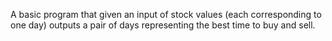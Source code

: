 A basic program that given an input of stock values (each corresponding to one
day) outputs a pair of days representing the best time to buy and sell. 
